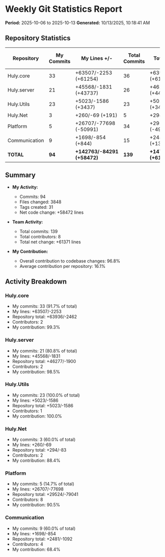 # Weekly Git Statistics Report

**Period:** 2025-10-06 to 2025-10-13
**Generated:** 10/13/2025, 10:18:41 AM

## Repository Statistics

| Repository | My Commits | My Lines +/- | Total Commits | Total Lines +/- | Contributors | My Contribution % |
|------------|------------|--------------|---------------|-----------------|--------------|-------------------|
| Huly.core | 33 | +63507/-2253 (+61254) | 36 | +63936/-2462 (+61474) | 2 | 99.3% |
| Huly.server | 21 | +45568/-1831 (+43737) | 26 | +46277/-1900 (+44377) | 2 | 98.5% |
| Huly.Utils | 23 | +5023/-1586 (+3437) | 23 | +5023/-1586 (+3437) | 1 | 100.0% |
| Huly.Net | 3 | +260/-69 (+191) | 5 | +294/-83 (+211) | 2 | 88.4% |
| Platform | 5 | +26707/-77698 (-50991) | 34 | +29524/-79041 (-49517) | 8 | 90.5% |
| Communication | 9 | +1698/-854 (+844) | 15 | +2481/-1092 (+1389) | 4 | 68.4% |
| **TOTAL** | **94** | **+142763/-84291 (+58472)** | **139** | **+147535/-86164 (+61371)** | **8** | **96.8%** |

## Summary

- **My Activity:**
  - Commits: 94
  - Files changed: 3848
  - Tags created: 31
  - Net code change: +58472 lines

- **Team Activity:**
  - Total commits: 139
  - Total contributors: 8
  - Total net change: +61371 lines

- **My Contribution:**
  - Overall contribution to codebase changes: 96.8%
  - Average contribution per repository: 16.1%

## Activity Breakdown

### Huly.core
- My commits: 33 (91.7% of total)
- My lines: +63507/-2253
- Repository total: +63936/-2462
- Contributors: 2
- My contribution: 99.3%

### Huly.server
- My commits: 21 (80.8% of total)
- My lines: +45568/-1831
- Repository total: +46277/-1900
- Contributors: 2
- My contribution: 98.5%

### Huly.Utils
- My commits: 23 (100.0% of total)
- My lines: +5023/-1586
- Repository total: +5023/-1586
- Contributors: 1
- My contribution: 100.0%

### Huly.Net
- My commits: 3 (60.0% of total)
- My lines: +260/-69
- Repository total: +294/-83
- Contributors: 2
- My contribution: 88.4%

### Platform
- My commits: 5 (14.7% of total)
- My lines: +26707/-77698
- Repository total: +29524/-79041
- Contributors: 8
- My contribution: 90.5%

### Communication
- My commits: 9 (60.0% of total)
- My lines: +1698/-854
- Repository total: +2481/-1092
- Contributors: 4
- My contribution: 68.4%

